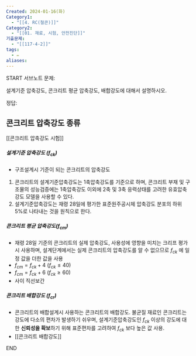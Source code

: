 ```yaml
---
Created: 2024-01-16(화)
Category1:
  - "[[4. RC(철콘)]]"
Category2:
  - "[[01. 재료, 시험, 안전진단]]"
기출문제:
  - "[[117-4-2]]"
tags:
  - ✏️
aliases: 
---
```

START
서브노트
문제:  

설계기준 압축강도, 콘크리트 평균 압축강도, 배합강도에 대해서 설명하시오.

정답: 
## 콘크리트 압축강도 종류 

[[콘크리트 압축강도 시험]]
##### 설계기준 압축강도 ($f_{ck}$)
- 구조설계시 기준이 되는 콘크리트의 압축강도
1. 콘크리트의 설계기준압축강도는 1축압축강도를 기준으로 하며, 콘크리트 부재 및 구조물의 성능검증에는 1축압축강도 이외에 2축 및 3축 응력상태를 고려한 유효압축강도 모델을 사용할 수 있다.
2. 설계기준압축강도는 재령 28일에 평가한 표준원주공시체 압축강도 분포의 하위 5%로 나타내는 것을 원칙으로 한다.

##### 콘크리트 평균 압축강도($f_{cm}$)
- 재령 28일 기준의 콘크리트의 실제 압축강도, 사용성에 영향을 미치는 크리프 평가시 사용하며, 설계단계에서는 실제 콘크리트의 압축강도를 알 수 없으므로 $f_{ck}$ 에 일정 값을 더한 값을 사용
- $f_{cm} = f_{ck} + 4$ ($f_{ck} \leq 40$)
- $f_{cm} = f_{ck} + 6$ ($f_{ck} \geq 60$)
- 사이 직선보간

##### 콘크리트 배합강도 ($f_{cr}$)
- 콘크리트의 배합설계시 사용하는 콘크리트의 배합강도. 불균질 재료인 콘크리트는 강도에 다소의 편차가 발생하기 쉬우며, 설계기준압축강도인 $f_{ck}$ 이상의 강도에 대한 **신뢰성을 확보**하기 위해 표준편차를 고려하여 $f_{ck}$ 보다 높은 값 사용.
- [[콘크리트 배합강도]]
<!--ID: 1705381840771-->
END

